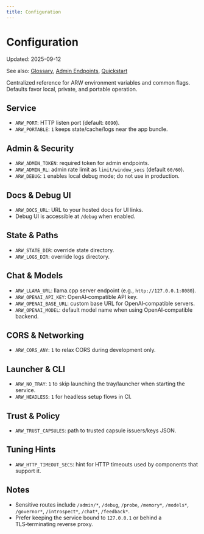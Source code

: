 ```yaml
---
title: Configuration
---
```


# Configuration
Updated: 2025-09-12

See also: [Glossary](GLOSSARY.md), [Admin Endpoints](guide/admin_endpoints.md), [Quickstart](guide/quickstart.md)

Centralized reference for ARW environment variables and common flags. Defaults favor local, private, and portable operation.

## Service
- `ARW_PORT`: HTTP listen port (default: `8090`).
- `ARW_PORTABLE`: `1` keeps state/cache/logs near the app bundle.

## Admin & Security
- `ARW_ADMIN_TOKEN`: required token for admin endpoints.
- `ARW_ADMIN_RL`: admin rate limit as `limit/window_secs` (default `60/60`).
- `ARW_DEBUG`: `1` enables local debug mode; do not use in production.

## Docs & Debug UI
- `ARW_DOCS_URL`: URL to your hosted docs for UI links.
- Debug UI is accessible at `/debug` when enabled.

## State & Paths
- `ARW_STATE_DIR`: override state directory.
- `ARW_LOGS_DIR`: override logs directory.

## Chat & Models
- `ARW_LLAMA_URL`: llama.cpp server endpoint (e.g., `http://127.0.0.1:8080`).
- `ARW_OPENAI_API_KEY`: OpenAI‑compatible API key.
- `ARW_OPENAI_BASE_URL`: custom base URL for OpenAI‑compatible servers.
- `ARW_OPENAI_MODEL`: default model name when using OpenAI‑compatible backend.

## CORS & Networking
- `ARW_CORS_ANY`: `1` to relax CORS during development only.

## Launcher & CLI
- `ARW_NO_TRAY`: `1` to skip launching the tray/launcher when starting the service.
- `ARW_HEADLESS`: `1` for headless setup flows in CI.

## Trust & Policy
- `ARW_TRUST_CAPSULES`: path to trusted capsule issuers/keys JSON.

## Tuning Hints
- `ARW_HTTP_TIMEOUT_SECS`: hint for HTTP timeouts used by components that support it.

## Notes
- Sensitive routes include `/admin/*`, `/debug`, `/probe`, `/memory*`, `/models*`, `/governor*`, `/introspect*`, `/chat*`, `/feedback*`.
- Prefer keeping the service bound to `127.0.0.1` or behind a TLS‑terminating reverse proxy.
